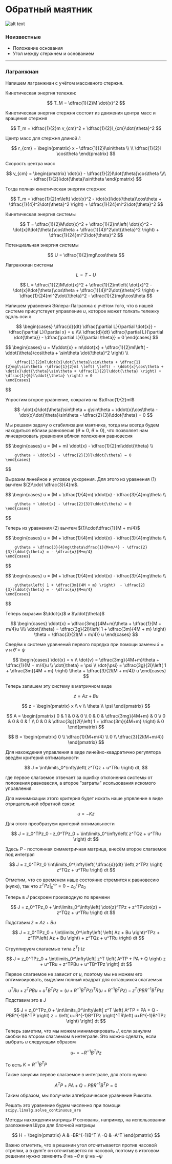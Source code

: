 # Обратный маятник

![alt text](image-2.png)

### Неизвестные

* Положение основания
* Угол между стержнем и основанием

---

### Лагранжиан

Напишем лагранжиан с учётом массивного стержня.

Кинетическая энергия тележки:

$$
    T_M = \dfrac{1}{2}M \dot{x}^2
$$

Кинетическая энергия стержня состоит из движения центра масс и вращения стержня

$$
    T_m = \dfrac{1}{2}m v_{cm}^2 + \dfrac{1}{2}I_{cm}\dot{\theta}^2
$$

Центр масс для стержня длиной $l$:

$$
    r_{cm} =
    \begin{pmatrix}
        x - \dfrac{1}{2}l\sin\theta \\ \\
        \dfrac{1}{2}l \cos\theta
    \end{pmatrix}
$$

Скорость центра масс

$$
    v_{cm} = 
    \begin{pmatrix}
        \dot{x} - \dfrac{1}{2}l\dot{\theta}\cos\theta \\\\
        - \dfrac{1}{2}l\dot{\theta}\sin\theta
    \end{pmatrix}
$$

Тогда полная кинетическая энергия стержня:

$$
    T_m = \dfrac{1}{2}m\left( \dot{x}^2 - \dot{x}l\dot{\theta}\cos\theta + \dfrac{1}{4}l^2\dot{\theta}^2 \right) + \dfrac{1}{24}ml^2\dot{\theta}^2
$$

Кинетическая энергия системы

$$
    T = \dfrac{1}{2}M\dot{x}^2 + \dfrac{1}{2}m\left( \dot{x}^2 - \dot{x}l\dot{\theta}\cos\theta + \dfrac{1}{4}l^2\dot{\theta}^2 \right) + \dfrac{1}{24}ml^2\dot{\theta}^2
$$

Потенциальная энергия системы

$$
    U = \dfrac{1}{2}mgl\cos\theta
$$

Лагранжиан системы

$$
    L = T - U
$$

$$
    L = \dfrac{1}{2}M\dot{x}^2 + \dfrac{1}{2}m\left( \dot{x}^2 - \dot{x}l\dot{\theta}\cos\theta + \dfrac{1}{4}l^2\dot{\theta}^2 \right) + \dfrac{1}{24}ml^2\dot{\theta}^2 - \dfrac{1}{2}mgl\cos\theta
$$

Напишем уравнения Эйлера-Лагранжа с учётом того, что в нашей системе присутствует управление $u$, которое может толкать тележку вдоль оси $x$

$$
    \begin{cases}
        \dfrac{d}{dt} \dfrac{\partial L}{\partial \dot{x}} - \dfrac{\partial L}{\partial x}  = u \\\\
        \dfrac{d}{dt} \dfrac{\partial L}{\partial \dot{\theta}} - \dfrac{\partial L}{{\partial \theta}} = 0
    \end{cases}
$$

$$
    \begin{cases}
        u = M\ddot{x} + m\ddot{x} + \dfrac{1}{2}ml\left( - \ddot{\theta}\cos\theta + \sin\theta \dot{\theta}^2 \right) \\\\

        \dfrac{1}{2}ml\dot{x}\dot{\theta}\sin\theta + \dfrac{1}{2}mgl\sin\theta -\dfrac{1}{2}ml \left( \left( - \ddot{x}\cos\theta + \dot{x}\dot{\theta}\sin\theta + \dfrac{1}{2}l\ddot{\theta} \right) + \dfrac{1}{6}l\ddot{\theta} \right) = 0
    \end{cases}
$$

Упростим второе уравнение, сократив на $\dfrac{1}{2}ml$

$$
    -\dot{x}\dot{\theta}\sin\theta + g\sin\theta + \ddot{x}\cos\theta - \dot{x}\dot{\theta}\sin\theta - \dfrac{2}{3}l\ddot{\theta} = 0
$$

Мы решаем задачу о стабилизации маятника, тогда мы всегда будем находиться вблизи равновесия $\left( \theta \approx 0, \ \dot{\theta} \approx 0 \right)$, что позволяет нам линеаризовать уравнения вблизи положения равновесия

$$
    \begin{cases}
        u =  (M + m) \ddot{x} - \dfrac{1}{2}ml\ddot{\theta} \\\\

        g\theta + \ddot{x} - \dfrac{2}{3}l\ddot{\theta} = 0
    \end{cases}
$$

Выразим линейное и угловое ускорения. Для этого из уравнения $(1)$ вычтем $(2)\cdot \dfrac{3}{4}m$.

$$
    \begin{cases}
        u =  (M + \dfrac{1}{4}m) \ddot{x} - \dfrac{3}{4}mg\theta \\\\

        g\theta + \ddot{x} - \dfrac{2}{3}l\ddot{\theta} = 0
    \end{cases}
$$

Теперь из уравнения $(2)$ вычтем $(1)\cdot\dfrac{1}{M + m/4}$

$$
    \begin{cases}
        u =  (M + \dfrac{1}{4}m) \ddot{x} - \dfrac{3}{4}mg\theta \\\\

        g\theta + \dfrac{3}{4}mg\theta\dfrac{1}{M+m/4} - \dfrac{2}{3}l\ddot{\theta} = - \dfrac{u}{M+m/4}
    \end{cases}
$$

$$
    \begin{cases}
        u =  (M + \dfrac{1}{4}m) \ddot{x} - \dfrac{3}{4}mg\theta \\\\

        g\theta\left( 1 + \dfrac{3m}{4M + m} \right)  - \dfrac{2}{3}l\ddot{\theta} = - \dfrac{u}{M+m/4}
    \end{cases}
$$

Теперь выразим $\ddot{x}$ и $\ddot{\theta}$

$$
    \begin{cases}
        \ddot{x} = \dfrac{3mg}{4M+m}\theta + \dfrac{1}{M + m/4}u \\\\
        \ddot{\theta} = \dfrac{3g}{2l}\left( 1 + \dfrac{3m}{4M + m} \right) \theta + \dfrac{3}{2l(M + m/4)} u
    \end{cases}
$$

Сведём к системе уравнений первого порядка при помощи замены $\dot{x} = v$ и $\dot{\theta} = \psi$

$$
    \begin{cases}
        \dot{x} = v \\
        \dot{v} = \dfrac{3mg}{4M+m}\theta + \dfrac{1}{M + m/4}u \\
        \dot{\theta} = \psi \\
        \dot{\psi} = \dfrac{3g}{2l}\left( 1 + \dfrac{3m}{4M + m} \right) \theta + \dfrac{3}{2l(M + m/4)} u
    \end{cases}
$$

Теперь запишем эту систему в матричном виде

$$
    \dot{z} = Az + Bu
$$

$$
    z = 
    \begin{pmatrix}
        x \\ v \\ \theta \\ \psi
    \end{pmatrix}
$$

$$
    A =
    \begin{pmatrix}
        0 & 1 & 0 & 0 \\
        0 & 0 & \dfrac{3mg}{4M+m} & 0 \\
        0 & 0 & 0 & 1 \\
        0 & 0 & \dfrac{3g}{2l}\left( 1 + \dfrac{3m}{4M+m} \right) & 0
    \end{pmatrix}
$$

$$
    B = 
    \begin{pmatrix}
        0 \\ \dfrac{1}{M+m/4} \\ 0 \\ \dfrac{3}{2l(M+m/4)}
    \end{pmatrix}
$$

Для нахождения управления в виде линейно-квадратично регулятора введём критерий оптимальности 

$$
   J = \int\limits_0^\infty\left( z^TQz + u^TRu \right) dt,
$$

где первое слагаемое отвечает за ошибку отклонения системы от положения равновесия, а второе "затраты" исользования искомого управления.

Для минимизации этого критерия будет искать наше упрвление в виде отрицательной обратной связи:

$$
    u = - Kz
$$

Для этого преобразуем критерий оптимальности

$$
    J = z_0^TPz_0 - z_0^TPz_0 + \int\limits_0^\infty\left( z^TQz + u^TRu \right) dt
$$

Здесь $P$ - постоянная симметричная матрица, внесём второе слагаемое под интеграл

$$
    J = z_0^TPz_0 \int\limits_0^\infty\left( \dfrac{d}{dt} \left( z^TPz \right) z^TQz + u^TRu \right) dt
$$

Отметим, что со временем наше состояние стремится к равновесию (нулю), так что $z^T P z \big|_0^{\infty} = 0 - z_0^TPz_0$

Теперь в $J$ раскроем производную по времени

$$
    J = z_0^TPz_0 + \int\limits_0^\infty\left( \dot{z}^TPz + z^TP\dot{z} + z^TQz + u^TRu \right) dt
$$

Подставим $\dot{z} = Az + Bu$

$$
    J = z_0^TPz_0 + \int\limits_0^\infty\left( \left( Az + Bu \right)^TPz + z^TP\left( Az + Bu \right) + z^TQz + u^TRu \right) dt
$$

Сгруппируем слагаемые типа $z^T(\cdot)z$

$$
    J = z_0^TPz_0 + \int\limits_0^\infty\left[ z^T \left( A^TP + PA + Q \right) z + u^TRu + z^TPBu + u^TB^TPz \right] dt
$$

Первое слагаемое не зависит от $u$, поэтому мы не можем его оптимизировать, выделим полный квадрат для оставшихся слагаемых

$$
    u^TRu + z^TPBu + u^TB^TPz = \left( u+R^{-1}B^TPz \right)^TR\left( u+R^{-1}B^TPz \right) - z^T\left( PBR^{-1}B^TP \right)z
$$

Подставим это в $J$

$$
    J = z_0^TPz_0 + \int\limits_0^\infty\left[ z^T \left( A^TP + PA + Q - PBR^{-1}B^TP \right) z + \left( u+R^{-1}B^TPz \right)^TR\left( u+R^{-1}B^TPz \right) \right] dt
$$

Теперь заметим, что мы можем минимизировать $J$, если занулим скобки во втором слагаемом в интеграле. Это можно сделать, если выбрать $u$ следующим образом

$$
    u_* = - R^{-1}B^TPz
$$

То есть $K = R^{-1}B^TP$

Также занулим первое слагаемое в интеграле, для этого нужно 

$$
    A^TP + PA + Q - PBR^{-1}B^TP = 0
$$

Таким образом, мы получили алгебраическое уравнение Риккати.

Решать это уравнение будем численно при помощи ```scipy.linalg.solve_continuous_are```

Методы нахождения матрицы $P$ основаны, например, на использовании разложения Шура для блочной матрицы

$$
    H = 
    \begin{pmatrix}
        A & -BR^{-1}B^T \\
        -Q & -A^T
    \end{pmatrix}
$$

Важно отметить, что в решении угол отсчитывается против часовой стрелки, а в gym'e он отсчитывается по часовой, поэтому в итоговом решении нужно заменить $\theta$ на $-\theta$ и $\psi$ на $-\psi$